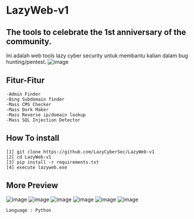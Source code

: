 # LazyWeb-v1
## The tools to celebrate the 1st anniversary of the community.

Ini adalah web tools lazy cyber security untuk membantu kalian dalam bug hunting/pentest.
![image](https://github.com/LazyCyberSec/LazyWeb-v1/assets/51275510/6b53fe70-20eb-40e4-b941-2b75d62f5ad7)
## Fitur-Fitur
```
-Admin Finder
-Bing Subdomain finder
-Mass CMS Checker
-Mass Dork Maker
-Mass Reverse ip/domain lookup
-Mass SQL Injection Detector
```

## How To install
```
[1] git clone https://github.com/LazyCyberSec/LazyWeb-v1
[2] cd LazyWeb-v1
[3] pip install -r requirements.txt
[4] execute lazyweb.exe
```

## More Preview
![image](https://github.com/LazyCyberSec/LazyWeb-v1/assets/51275510/3f602d6f-2951-41f8-8d55-ecdcea8c7c8e)
![image](https://github.com/LazyCyberSec/LazyWeb-v1/assets/51275510/2ee7a495-ce64-44cf-9680-bbc8e12ee5e0)
![image](https://github.com/LazyCyberSec/LazyWeb-v1/assets/51275510/edf9a71c-a9d0-44aa-82d9-2c25f35b198b)
![image](https://github.com/LazyCyberSec/LazyWeb-v1/assets/51275510/0f64c370-32d6-4f34-a67e-401f966fe6e0)
![image](https://github.com/LazyCyberSec/LazyWeb-v1/assets/51275510/7ae7f498-78a3-4781-a7e5-7753102dd444)
![image](https://github.com/LazyCyberSec/LazyWeb-v1/assets/51275510/e4e20303-5913-4700-b14f-511112d450db)





``` Language : Python ```
